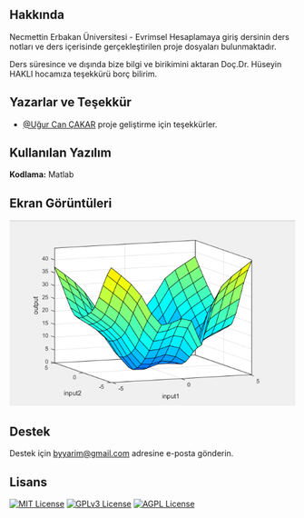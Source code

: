 
## Hakkında

Necmettin Erbakan Üniversitesi - Evrimsel Hesaplamaya giriş dersinin ders notları ve ders içerisinde gerçekleştirilen proje dosyaları bulunmaktadır.

Ders süresince ve dışında bize bilgi ve birikimini aktaran Doç.Dr. Hüseyin HAKLI hocamıza teşekkürü borç bilirim.

  
## Yazarlar ve Teşekkür

- [@Uğur Can ÇAKAR](https://www.github.com/cancakar35) proje geliştirme için teşekkürler.

  
## Kullanılan Yazılım

**Kodlama:** Matlab


  
## Ekran Görüntüleri

![Uygulama Ekran Görüntüsü](https://github.com/BayramYARIM/NEU-Evolutionary-Computation/blob/main/project-docs/fuzzy_surface_output.png)

  
## Destek

Destek için byyarim@gmail.com adresine e-posta gönderin.

  
## Lisans

[![MIT License](https://img.shields.io/badge/License-MIT-green.svg)](https://choosealicense.com/licenses/mit/)
[![GPLv3 License](https://img.shields.io/badge/License-GPL%20v3-yellow.svg)](https://opensource.org/licenses/)
[![AGPL License](https://img.shields.io/badge/license-AGPL-blue.svg)](http://www.gnu.org/licenses/agpl-3.0)

  
